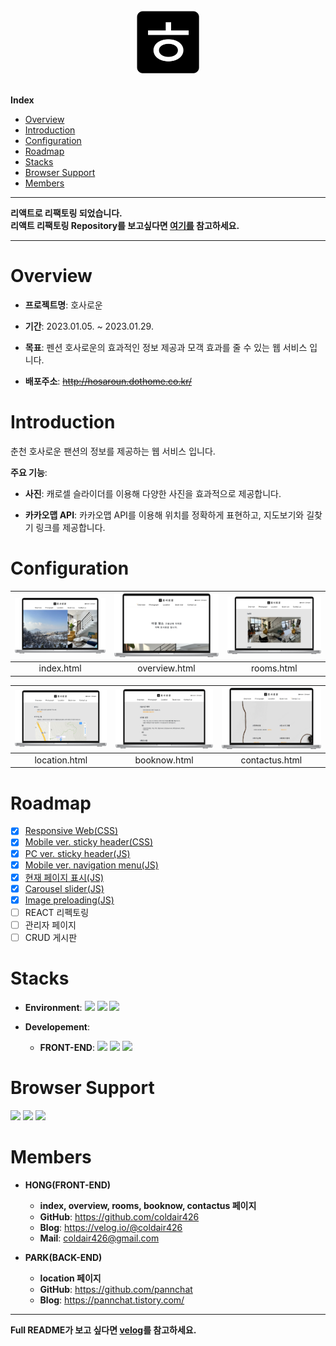 <br/>
<div align = "center"><img src="./favicon/android-chrome-192x192.png" alt="hosaroun-logo" width="100px"></div>
<br/>
<!-- Index -->

**Index**

<ul>
    <li><a href="#overview">Overview</a></li>
    <li><a href="#introduction">Introduction</a></li>
    <li><a href="#configuration">Configuration</a></li>
    <li><a href="#roadmap">Roadmap</a></li>
    <li><a href="#stacks">Stacks</a></li>
   <li><a href="#browser-support">Browser Support</a></li>
   <li><a href="#members">Members</a></li>
</ul>

---

**리액트로 리팩토링 되었습니다.**<br/>
**리액트 리팩토링 Repository를 보고싶다면 [여기를](https://github.com/coldair426/hosaroun-React) 참고하세요.**

---

# Overview

- **프로젝트명**: 호사로운

- **기간**: 2023.01.05. ~ 2023.01.29.

- **목표**: 펜션 호사로운의 효과적인 정보 제공과 모객 효과를 줄 수 있는 웹 서비스 입니다.

- **배포주소**: ~~http://hosaroun.dothome.co.kr/~~

# Introduction

춘천 호사로운 팬션의 정보를 제공하는 웹 서비스 입니다.

**주요 기능**:

- **사진**: 캐로셀 슬라이더를 이용해 다양한 사진을 효과적으로 제공합니다.

- **카카오맵 API**: 카카오맵 API를 이용해 위치를 정확하게 표현하고, 지도보기와 길찾기 링크를 제공합니다.

# Configuration

| <img src="./README_src/1.png" alt="index.html"> | <img src="./README_src/2.png" alt="overview.html"> | <img src="./README_src/3.png" alt="rooms.html"> |
| :---------------------------------------------: | :------------------------------------------------: | :---------------------------------------------: |
|                   index.html                    |                   overview.html                    |                   rooms.html                    |

| <img src="./README_src/4.png" alt="location.html"> | <img src="./README_src/5.png" alt="booknow.html"> | <img src="./README_src/6.png" alt="contactus.html"> |
| :------------------------------------------------: | :-----------------------------------------------: | :-------------------------------------------------: |
|                   location.html                    |                   booknow.html                    |                   contactus.html                    |

# Roadmap

- [x] <a href="https://velog.io/@coldair426/%EB%B0%98%EC%9D%91%ED%98%95%EC%9B%B9%EA%B5%AC%ED%98%84" target="_blank">Responsive Web(CSS)</a>
- [x] <a href="https://velog.io/@coldair426/stickyheader" target="_blank">Mobile ver. sticky header(CSS)</a>
- [x] <a href="https://velog.io/@coldair426/stickyheader" target="_blank">PC ver. sticky header(JS)</a>
- [x] <a href="https://velog.io/@coldair426/mobilevernavigationmenu" target="_blank">Mobile ver. navigation menu(JS)</a>
- [x] <a href="https://velog.io/@coldair426/%ED%98%84%EC%9E%AC%ED%8E%98%EC%9D%B4%EC%A7%80%ED%91%9C%EC%8B%9C" target="_blank">현재 페이지 표시(JS)</a>
- [x] <a href="https://velog.io/@coldair426/carouselslider" target="_blank">Carousel slider(JS)</a>
- [x] <a href="https://velog.io/@coldair426/imagepreloading" target="_blank">Image preloading(JS)</a>
- [ ] REACT 리펙토링
- [ ] 관리자 페이지
- [ ] CRUD 게시판

# Stacks

- **Environment**: <img src = "https://img.shields.io/badge/VSCode-007ACC?logo=visual studio code" > <img src = "https://img.shields.io/badge/Git-F05032?logo=git&logoColor=white" > <img src = "https://img.shields.io/badge/GitHub-181717?logo=github" >

- **Developement**:
  - **FRONT-END**: <img src = "https://img.shields.io/badge/HTML5-E34F26?logo=HTML5&logoColor=white" > <img src = "https://img.shields.io/badge/CSS3-1572B6?logo=CSS3&logoColor=1572B6&logoColor=white" > <img src = "https://img.shields.io/badge/JavaScript-F7DF1E?logo=JavaScript&logoColor=white" >

# Browser Support

<img src = "https://img.shields.io/badge/AppleSafari-000000?logo=safari&logoColor=white" > <img src = "https://img.shields.io/badge/GoogleChrome-4285F4?logo=googlechrome&logoColor=white" > <img src = "https://img.shields.io/badge/MicrosoftEdge-0078D7?logo=microsoftedge&logoColor=white" >

# Members

- **HONG(FRONT-END)**

  - **index, overview, rooms, booknow, contactus 페이지**
  - **GitHub**: https://github.com/coldair426
  - **Blog**: https://velog.io/@coldair426
  - **Mail**: coldair426@gmail.com

- **PARK(BACK-END)**

  - **location 페이지**
  - **GitHub**: https://github.com/pannchat
  - **Blog**: https://pannchat.tistory.com/

---

**Full README가 보고 싶다면 [velog](https://velog.io/@coldair426/series/%ED%98%B8%EC%82%AC%EB%A1%9C%EC%9A%B4%ED%94%84%EB%A1%9C%EC%A0%9D%ED%8A%B8)를 참고하세요.**
